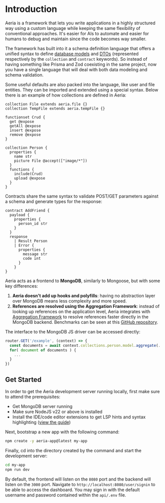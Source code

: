 # Introduction

Aeria is a framework that lets you write applications in a highly structured way using a custom language while keeping the same flexibility of conventional approaches. It's easier for AIs to automate and easier for humans to debug and maintain since the code becomes way smaller.

The framework has built into it a schema definition language that offers a unified syntax to define [database models](/aeria/collections) and [DTOs](/aeria/contracts) (represented respectively by the `collection` and `contract` keywords). So instead of having something like Prisma and Zod coexisting in the same project, now you have a single language that will deal with both data modeling and schema validation.

Some useful defaults are also packed into the language, like user and file entities. They can be imported and extended using a special syntax. Below there is an example of how collections are defined in Aeria:

```aeria
collection File extends aeria.file {}
collection TempFile extends aeria.tempFile {}

functionset Crud {
  get @expose
  getAll @expose
  insert @expose
  remove @expose
}

collection Person {
  properties {
    name str
    picture File @accept(["image/*"])
  }
  functions {
    include(Crud)
    upload @expose
  }
}
```

Contracts share the same syntax to validate POST/GET parameters against a schema and generate types for the response:

```aeria
contract AddFriend {
  payload {
    properties {
      person_id str
    }
  }
  response
    | Result Person
    | Error {
      properties {
        message str
        code int
      }
    }
}
```

Aeria acts as a frontend to **MongoDB**, similarly to Mongoose, but with some key differences:

1. **Aeria doesn't add up hooks and polyfills**: having no abstraction layer over MongoDB means less complexity and more speed.
2. **References are resolved using the Aggregation Framework**: instead of looking up references on the application level, Aeria integrates with [Aggregation Framework](https://www.mongodb.com/docs/manual/aggregation/) to resolve references faster directly in the MongoDB backend. Benchmarks can be seen at this [GitHub repository](https://github.com/aeria-org/benchmark).

The interface to the MongoDB JS driver can be accessed directly:

```ts
router.GET('/example', (context) => {
  const documents = await context.collections.person.model.aggregate(...)
  for( document of documents ) {
    ...
  }
})
```

## Get Started

In order to get the Aeria development server running locally, first make sure to attend the prerequisites:

- Get MongoDB server running
- Make sure NodeJS v22 or above is installed
- Install the IDE/code editor extensions to get LSP hints and syntax highlighting ([view the guide](http://localhost:5173/aeria/integration-with-ide-and-text-editors))

Next, bootstrap a new app with the following command:

```sh
npm create -y aeria-app@latest my-app
```

Finally, cd into the directory created by the command and start the development server:

```sh
cd my-app
npm run dev
```

By default, the frontend will listen on the `8080` port and the backend will listen on the `3000` port. Navigate to `http://localhost:8080/user/signin` to be able to access the dashboard. You may sign in with the default username and password contained within the `api/.env` file.

